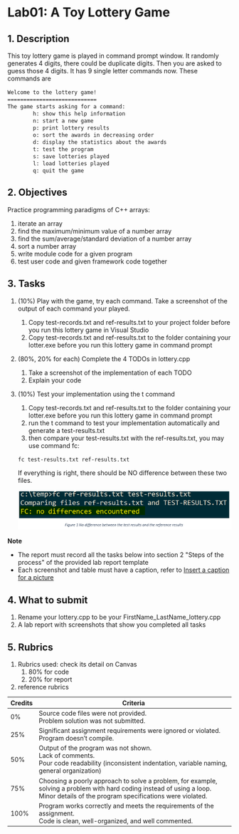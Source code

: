 # Lab01: A Toy Lottery Game

## 1. Description
This toy lottery game is played in command prompt window. It randomly generates 4 digits, there could be duplicate digits. Then you are asked to guess those 4 digits. It has 9 single letter commands now. These commands are

```batch
Welcome to the lottery game!
============================
The game starts asking for a command:
        h: show this help information
        n: start a new game
        p: print lottery results
        o: sort the awards in decreasing order
        d: display the statistics about the awards
        t: test the program
        s: save lotteries played
        l: load lotteries played
        q: quit the game
```

## 2. Objectives
Practice programming paradigms of C++ arrays:
1. iterate an array
2. find the maximum/minimum value of a number array
3. find the sum/average/standard deviation of a number array
4. sort a number array
5. write module code for a given program
6. test user code and given framework code together

## 3. Tasks 

1. (10%) Play with the game, try each command. Take a screenshot of the output of each command your played.
   1. Copy test-records.txt and ref-results.txt to your project folder before you run this lottery game in Visual Studio
   2. Copy test-records.txt and ref-results.txt to the folder containing your lotter.exe before you run this lottery game in command prompt
2. (80%, 20% for each) Complete the 4 TODOs in lottery.cpp
   1. Take a screenshot of the implementation of each TODO
   2. Explain your code
3. (10%) Test your implementation using the t command
   1. Copy test-records.txt and ref-results.txt to the folder containing your lotter.exe before you run this lottery game in command prompt
   2. run the t command to test your implementation automatically and generate a test-results.txt
   3. then compare your test-results.txt with the ref-results.txt, you may use command fc:
   ```batch
   fc test-results.txt ref-results.txt
   ```
   If everything is right, there should be NO difference between these two files. 

   ![No difference between the test results and the reference results](./figs/nodiff.png)

**Note**

* The report must record all the tasks below into section 2 "Steps of the process" of the provided lab report template
* Each screenshot and table must have a caption, refer to [Insert a caption for a picture](https://support.microsoft.com/en-us/office/insert-a-caption-for-a-picture-bb74994c-7f8b-457c-be85-92233177a356)

## 4. What to submit
1. Rename your lottery.cpp to be your FirstName_LastName_lottery.cpp
2. A lab report with screenshots that show you completed all tasks
## 5. Rubrics

1. Rubrics used: check its detail on Canvas
   1. 80% for code
   2. 20% for report
2. reference rubrics

| Credits | Criteria |
| ------- | -------- |
| 0% | Source code files were not provided.<br> Problem solution was not submitted. |
| 25% | Significant assignment requirements were ignored or violated.<br>Program doesn’t compile. |
| 50% | Output of the program was not shown.<br> Lack of comments.<br> Pour code readability (inconsistent indentation, variable naming, general organization) |
| 75% | Choosing a poorly approach to solve a problem, for example, solving a problem with hard coding instead of using a loop.<br> Minor details of the program specifications were violated. |
| 100% | Program works correctly and meets the requirements of the assignment. <br> Code is clean, well-organized, and well commented. |


